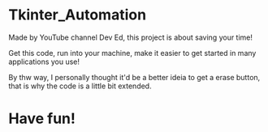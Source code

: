 # Tkinter_Automation

Made by YouTube channel Dev Ed, this project is about saving your time!

Get this code, run into your machine, make it easier to get started in many applications you use!

By thw way, I personally thought it'd be a better ideia to get a erase button, that is why the code is a little bit extended.

# Have fun!
